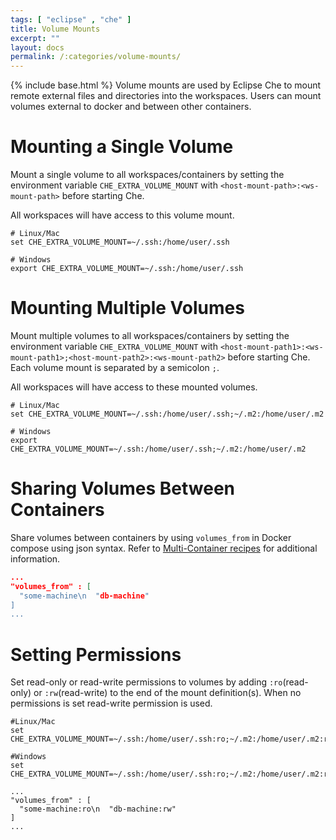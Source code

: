 ```yaml
---
tags: [ "eclipse" , "che" ]
title: Volume Mounts
excerpt: ""
layout: docs
permalink: /:categories/volume-mounts/
---
```

{% include base.html %}
Volume mounts are used by Eclipse Che to mount remote external files and directories into the workspaces. Users can mount volumes external to docker and between other containers.
# Mounting a Single Volume  
Mount a single volume to all workspaces/containers by setting the environment variable `CHE_EXTRA_VOLUME_MOUNT` with `<host-mount-path>:<ws-mount-path>` before starting Che.

All workspaces will have access to this volume mount.
```shell  
# Linux/Mac
set CHE_EXTRA_VOLUME_MOUNT=~/.ssh:/home/user/.ssh

# Windows
export CHE_EXTRA_VOLUME_MOUNT=~/.ssh:/home/user/.ssh
```

# Mounting Multiple Volumes  
Mount multiple volumes to all workspaces/containers by setting the environment variable `CHE_EXTRA_VOLUME_MOUNT` with `<host-mount-path1>:<ws-mount-path1>;<host-mount-path2>:<ws-mount-path2>` before starting Che. Each volume mount is separated by a semicolon `;`.  

All workspaces will have access to these mounted volumes.
```shell  
# Linux/Mac
set CHE_EXTRA_VOLUME_MOUNT=~/.ssh:/home/user/.ssh;~/.m2:/home/user/.m2

# Windows
export CHE_EXTRA_VOLUME_MOUNT=~/.ssh:/home/user/.ssh;~/.m2:/home/user/.m2
```

# Sharing Volumes Between Containers  
Share volumes between containers by using `volumes_from` in Docker compose using json syntax. Refer to [Multi-Container recipes]({{base}}{{site.links["ws-recipes"]}}#multi-container-recipes) for additional information.

```json  
...
"volumes_from" : [
  "some-machine\n  "db-machine"
]
...

```

# Setting Permissions  
Set read-only or read-write permissions to volumes by adding `:ro`(read-only) or `:rw`(read-write) to the end of the mount definition(s). When no permissions is set read-write permission is used.
```shell  
#Linux/Mac
set CHE_EXTRA_VOLUME_MOUNT=~/.ssh:/home/user/.ssh:ro;~/.m2:/home/user/.m2:rw

#Windows
set CHE_EXTRA_VOLUME_MOUNT=~/.ssh:/home/user/.ssh:ro;~/.m2:/home/user/.m2:rw

```

```text  
...
"volumes_from" : [
  "some-machine:ro\n  "db-machine:rw"
]
...
```
